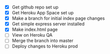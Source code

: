 - [x] Get github repo set up
- [x] Get Heroku App Space set up
- [x] Make a branch for initial index page changes
- [x] Get simple express server installed
- [x] Make index.html page
- [ ] View on Heroku QA
- [ ] Merge the branch into master
- [ ] Deploy changes to Heroku prod
